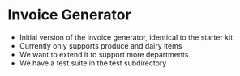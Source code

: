 # Invoice Generator

- Initial version of the invoice generator, identical to the starter kit
- Currently only supports produce and dairy items
- We want to extend it to support more departments
- We have a test suite in the test subdirectory
